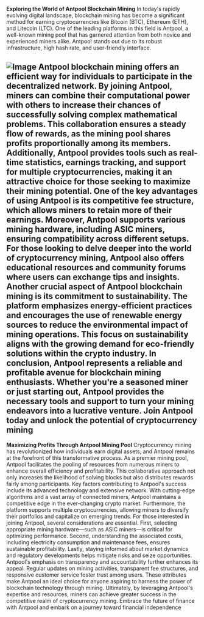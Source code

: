 **Exploring the World of Antpool Blockchain Mining**
In today's rapidly evolving digital landscape, blockchain mining has become a significant method for earning cryptocurrencies like Bitcoin (BTC), Ethereum (ETH), and Litecoin (LTC). One of the leading platforms in this field is Antpool, a well-known mining pool that has garnered attention from both novice and experienced miners alike. Antpool stands out due to its robust infrastructure, high hash rate, and user-friendly interface.

![Image](https://github.com/user-attachments/assets/d7419ec9-dc67-403f-bf28-8faea5f1f74f)
Antpool blockchain mining offers an efficient way for individuals to participate in the decentralized network. By joining Antpool, miners can combine their computational power with others to increase their chances of successfully solving complex mathematical problems. This collaboration ensures a steady flow of rewards, as the mining pool shares profits proportionally among its members. Additionally, Antpool provides tools such as real-time statistics, earnings tracking, and support for multiple cryptocurrencies, making it an attractive choice for those seeking to maximize their mining potential.
One of the key advantages of using Antpool is its competitive fee structure, which allows miners to retain more of their earnings. Moreover, Antpool supports various mining hardware, including ASIC miners, ensuring compatibility across different setups. For those looking to delve deeper into the world of cryptocurrency mining, Antpool also offers educational resources and community forums where users can exchange tips and insights.
Another crucial aspect of Antpool blockchain mining is its commitment to sustainability. The platform emphasizes energy-efficient practices and encourages the use of renewable energy sources to reduce the environmental impact of mining operations. This focus on sustainability aligns with the growing demand for eco-friendly solutions within the crypto industry.
In conclusion, Antpool represents a reliable and profitable avenue for blockchain mining enthusiasts. Whether you're a seasoned miner or just starting out, Antpool provides the necessary tools and support to turn your mining endeavors into a lucrative venture. Join Antpool today and unlock the potential of cryptocurrency mining[](https://github.com/user-attachments/assets/b98a03c9-4361-476f-bc6d-6b532eb8121a)
---
**Maximizing Profits Through Antpool Mining Pool**
Cryptocurrency mining has revolutionized how individuals earn digital assets, and Antpool remains at the forefront of this transformative process. As a premier mining pool, Antpool facilitates the pooling of resources from numerous miners to enhance overall efficiency and profitability. This collaborative approach not only increases the likelihood of solving blocks but also distributes rewards fairly among participants.
Key factors contributing to Antpool's success include its advanced technology and extensive network. With cutting-edge algorithms and a vast array of connected miners, Antpool maintains a competitive edge in the ever-changing crypto market. Furthermore, the platform supports multiple cryptocurrencies, allowing miners to diversify their portfolios and capitalize on emerging trends.
For those interested in joining Antpool, several considerations are essential. First, selecting appropriate mining hardware—such as ASIC miners—is critical for optimizing performance. Second, understanding the associated costs, including electricity consumption and maintenance fees, ensures sustainable profitability. Lastly, staying informed about market dynamics and regulatory developments helps mitigate risks and seize opportunities.
Antpool's emphasis on transparency and accountability further enhances its appeal. Regular updates on mining activities, transparent fee structures, and responsive customer service foster trust among users. These attributes make Antpool an ideal choice for anyone aspiring to harness the power of blockchain technology through mining.
Ultimately, by leveraging Antpool's expertise and resources, miners can achieve greater success in the competitive realm of cryptocurrency mining. Embrace the future of finance with Antpool and embark on a journey toward financial independence[](https://github.com/user-attachments/assets/b98a03c9-4361-476f-bc6d-6b532eb8121a)
